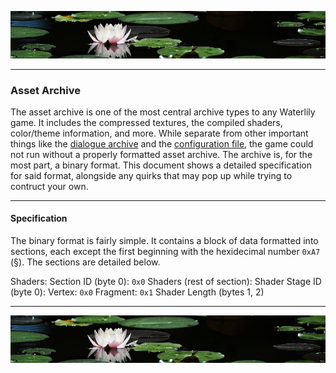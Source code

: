 ![top_banner](../../.github/banner.jpg)

----------

### Asset Archive
The asset archive is one of the most central archive types to any Waterlily game. It includes the compressed textures, the compiled shaders, color/theme information, and more. While separate from other important things like the [dialogue archive](./dialogue.md) and the [configuration file](../config.md), the game could not run without a properly formatted asset archive. The archive is, for the most part, a binary format. This document shows a detailed specification for said format, alongside any quirks that may pop up while trying to contruct your own.

----------

#### Specification
The binary format is fairly simple. It contains a block of data formatted into sections, each except the first beginning with the hexidecimal number `0xA7` (§). The sections are detailed below.

Shaders:
    Section ID (byte 0): `0x0`
    Shaders (rest of section):
        Shader Stage ID (byte 0):
            Vertex: `0x0`
            Fragment: `0x1`
        Shader Length (bytes 1, 2)

----------

![top_banner](../../.github/banner.jpg)
